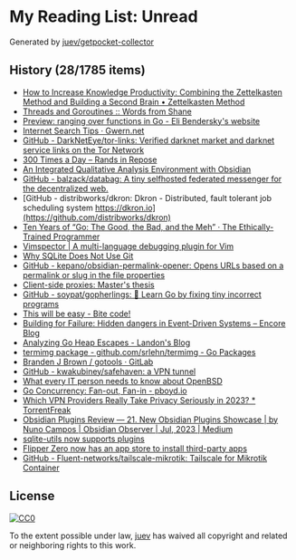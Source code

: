 # My Reading List: Unread

Generated by [juev/getpocket-collector](https://github.com/juev/getpocket-collector)

## History (28/1785 items)

- [How to Increase Knowledge Productivity: Combining the Zettelkasten Method and Building a Second Brain • Zettelkasten Method](https://zettelkasten.de/posts/building-a-second-brain-and-zettelkasten/)
- [Threads and Goroutines :: Words from Shane](https://shane.ai/posts/threads-and-goroutines/)
- [Preview: ranging over functions in Go - Eli Bendersky's website](https://eli.thegreenplace.net/2023/preview-ranging-over-functions-in-go)
- [Internet Search Tips · Gwern.net](https://gwern.net/search)
- [GitHub - DarkNetEye/tor-links: Verified darknet market and darknet service links on the Tor Network](https://github.com/DarkNetEye/tor-links)
- [300 Times a Day – Rands in Repose](https://randsinrepose.com/archives/300-times-a-day/)
- [An Integrated Qualitative Analysis Environment with Obsidian](https://fulcra.design/Posts/An-Integrated-Qualitative-Analysis-Environment-with-Obsidian/)
- [GitHub - balzack/databag: A tiny selfhosted federated messenger for the decentralized web.](https://github.com/balzack/databag)
- [GitHub - distribworks/dkron: Dkron - Distributed, fault tolerant job scheduling system https://dkron.io](https://github.com/distribworks/dkron)
- [Ten Years of “Go: The Good, the Bad, and the Meh” · The Ethically-Trained Programmer](https://blog.carlmjohnson.net/post/2023/ten-years-of-go-good-bad-meh/)
- [Vimspector | A multi-language debugging plugin for Vim](https://puremourning.github.io/vimspector-web/)
- [Why SQLite Does Not Use Git](https://sqlite.org/draft/matrix/whynotgit.html)
- [GitHub - kepano/obsidian-permalink-opener: Opens URLs based on a permalink or slug in the file properties](https://github.com/kepano/obsidian-permalink-opener)
- [Client-side proxies: Master's thesis](https://people.dsv.su.se/~jpalme/select/csp/thesis.html)
- [GitHub - soypat/gopherlings: 📘️ Learn Go by fixing tiny incorrect programs](https://github.com/soypat/gopherlings)
- [This will be easy - Bite code!](https://www.bitecode.dev/p/this-will-be-easy)
- [Building for Failure: Hidden dangers in Event-Driven Systems – Encore Blog](https://encore.dev/blog/building-for-failure)
- [Analyzing Go Heap Escapes - Landon's Blog](https://landontclipp.github.io/blog/2023/07/15/analyzing-go-heap-escapes/)
- [termimg package - github.com/srlehn/termimg - Go Packages](https://pkg.go.dev/github.com/srlehn/termimg)
- [Branden J Brown / gotools · GitLab](https://gitlab.com/zephyrtronium/gotools)
- [GitHub - kwakubiney/safehaven: a VPN tunnel](https://github.com/kwakubiney/safehaven)
- [What every IT person needs to know about OpenBSD](https://nxdomain.no/~peter/what_every_it_person_needs_to_know_about_openbsd.html)
- [Go Concurrency: Fan-out, Fan-in - pboyd.io](https://pboyd.io/posts/go-concurrency-fan-out-fan-in/)
- [Which VPN Providers Really Take Privacy Seriously in 2023? * TorrentFreak](https://torrentfreak.com/best-vpn-anonymous-no-logging/)
- [Obsidian Plugins Review — 21. New Obsidian Plugins Showcase | by Nuno Campos | Obsidian Observer | Jul, 2023 | Medium](https://medium.com/obsidian-observer/obsidian-plugins-review-21-9b7e2eb97a55)
- [sqlite-utils now supports plugins](https://simonwillison.net/2023/Jul/24/sqlite-utils-plugins/)
- [Flipper Zero now has an app store to install third-party apps](https://www.bleepingcomputer.com/news/security/flipper-zero-now-has-an-app-store-to-install-third-party-apps/)
- [GitHub - Fluent-networks/tailscale-mikrotik: Tailscale for Mikrotik Container](https://github.com/Fluent-networks/tailscale-mikrotik)

## License

[![CC0](https://mirrors.creativecommons.org/presskit/buttons/88x31/svg/cc-zero.svg)](https://creativecommons.org/publicdomain/zero/1.0/)

To the extent possible under law, [juev](https://github.com/juev) has waived all copyright and related or neighboring rights to this work.
